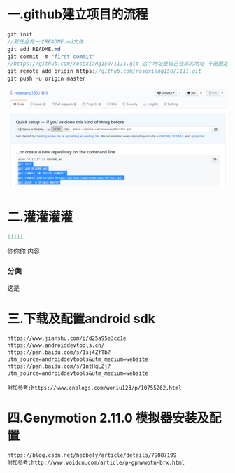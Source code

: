 # 一.github建立项目的流程

```java
git init
//默任会有一个README.md文件
git add README.md
git commit -m "first commit"
//https://github.com/rosexiang150/1111.git 这个地址是自己仓库的地址 不是固定的
git remote add origin https://github.com/rosexiang150/1111.git
git push -u origin master
```

![Snipaste_2019-10-01_08-52-35](image\Snipaste_2019-10-01_08-52-35.png)

# 二.灌灌灌灌

```java
11111
```

你你你 内容

### 分类

这是

# 三.下载及配置android sdk

```
https://www.jianshu.com/p/d25a95e3cc1e
https://www.androiddevtools.cn/
https://pan.baidu.com/s/1sj4ZfTb?utm_source=androiddevtools&utm_medium=website
https://pan.baidu.com/s/1ntHqLZj?utm_source=androiddevtools&utm_medium=website

附加参考:https://www.cnblogs.com/woniu123/p/10755262.html
```

# 四.Genymotion 2.11.0 模拟器安装及配置

```
https://blog.csdn.net/hebbely/article/details/79087199
附加参考:http://www.voidcn.com/article/p-gpnwwotn-brx.html
```

